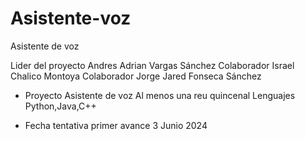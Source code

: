 # Asistente-voz
Asistente de voz

Lider del proyecto Andres Adrian Vargas Sánchez
Colaborador Israel Chalico Montoya 
Colaborador Jorge Jared Fonseca Sánchez 

- Proyecto Asistente de voz
Al menos una reu quincenal 
Lenguajes Python,Java,C++ 


- Fecha tentativa primer avance 
3 Junio 2024 